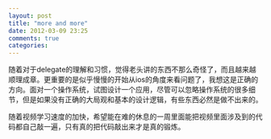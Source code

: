 ```yaml
---
layout: post
title: "more and more"
date: 2012-03-09 23:25
comments: true
categories: 
---
```

随着对于delegate的理解和习惯，觉得老头讲的东西不那么奇怪了，而且越来越顺理成章。更重要的是似乎慢慢的开始从ios的角度来看问题了，我想这是正确的方向。面对一个操作系统，试图设计一个应用，尽管可以忽略操作系统的很多细节，但是如果没有正确的大局观和基本的设计逻辑，有些东西必然是做不出来的。

随着视频学习速度的加快，希望能在难的休息的一周里面能把视频里面涉及到的代码都自己敲一遍，只有真的把代码敲出来才是真的锻炼。
